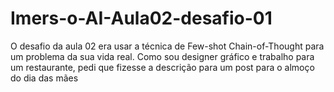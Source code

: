 # Imers-o-AI-Aula02-desafio-01
O desafio da aula 02 era usar a  técnica de Few-shot Chain-of-Thought para um problema da sua vida real. Como sou designer gráfico e trabalho  para um restaurante, pedi que fizesse a descrição para um post  para o almoço do dia das mães
